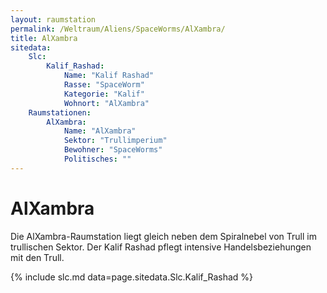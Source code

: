 ```yaml
---
layout: raumstation
permalink: /Weltraum/Aliens/SpaceWorms/AlXambra/
title: AlXambra
sitedata:
    Slc:
        Kalif_Rashad:
            Name: "Kalif Rashad"
            Rasse: "SpaceWorm"
            Kategorie: "Kalif"
            Wohnort: "AlXambra"
    Raumstationen:
        AlXambra:
            Name: "AlXambra"
            Sektor: "Trullimperium"
            Bewohner: "SpaceWorms"
            Politisches: ""
---
```


# AlXambra

Die AlXambra-Raumstation liegt gleich neben dem Spiralnebel von Trull im trullischen Sektor. Der Kalif Rashad pflegt intensive Handelsbeziehungen mit den Trull.

{% include slc.md data=page.sitedata.Slc.Kalif_Rashad %}
